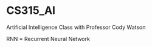 # CS315_AI
Artificial Intelligence Class with Professor Cody Watson

RNN = Recurrent Neural Network
